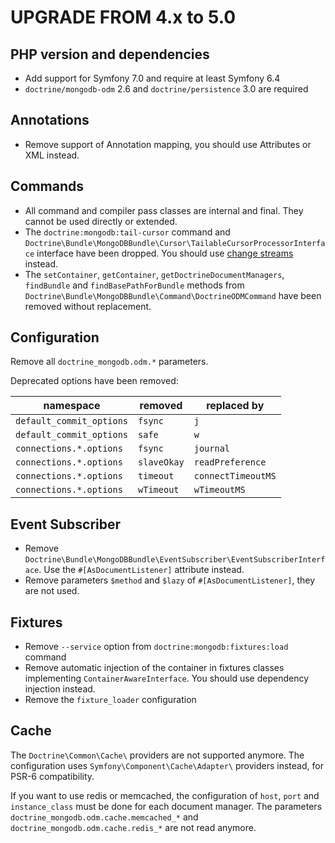 UPGRADE FROM 4.x to 5.0
=======================

## PHP version and dependencies

* Add support for Symfony 7.0 and require at least Symfony 6.4
* `doctrine/mongodb-odm` 2.6 and `doctrine/persistence` 3.0 are required

## Annotations

* Remove support of Annotation mapping, you should use Attributes or XML instead.

## Commands

* All command and compiler pass classes are internal and final. They cannot be
  used directly or extended.
* The `doctrine:mongodb:tail-cursor` command and
  `Doctrine\Bundle\MongoDBBundle\Cursor\TailableCursorProcessorInterface`
  interface have been dropped. You should use
  [change streams](https://docs.mongodb.com/manual/changeStreams/) instead.
* The `setContainer`, `getContainer`, `getDoctrineDocumentManagers`,
  `findBundle` and `findBasePathForBundle` methods from
  `Doctrine\Bundle\MongoDBBundle\Command\DoctrineODMCommand` have been
  removed without replacement.

## Configuration

Remove all `doctrine_mongodb.odm.*` parameters.

Deprecated options have been removed:

| namespace                | removed     | replaced by        |
|--------------------------|-------------|--------------------|
| `default_commit_options` | `fsync`     | `j`                |
| `default_commit_options` | `safe`      | `w`                |
| `connections.*.options`  | `fsync`     | `journal`          |
| `connections.*.options`  | `slaveOkay` | `readPreference`   |
| `connections.*.options`  | `timeout`   | `connectTimeoutMS` |
| `connections.*.options`  | `wTimeout`  | `wTimeoutMS`       |

## Event Subscriber

* Remove `Doctrine\Bundle\MongoDBBundle\EventSubscriber\EventSubscriberInterface`.
  Use the `#[AsDocumentListener]` attribute instead.
* Remove parameters `$method` and `$lazy` of `#[AsDocumentListener]`, they are
  not used.

## Fixtures

* Remove `--service` option from `doctrine:mongodb:fixtures:load` command
* Remove automatic injection of the container in fixtures classes implementing
  `ContainerAwareInterface`. You should use dependency injection instead.
* Remove the `fixture_loader` configuration

## Cache

The `Doctrine\Common\Cache\` providers are not supported anymore. The configuration
uses `Symfony\Component\Cache\Adapter\` providers instead, for PSR-6 compatibility.

If you want to use redis or memcached, the configuration of `host`, `port` and `instance_class`
must be done for each document manager. The parameters `doctrine_mongodb.odm.cache.memcached_*`
and `doctrine_mongodb.odm.cache.redis_*` are not read anymore.
